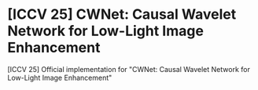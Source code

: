 # [ICCV 25] CWNet: Causal Wavelet Network for Low-Light Image Enhancement
[ICCV 25] Official implementation for "CWNet: Causal Wavelet Network for Low-Light Image Enhancement"
